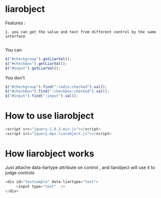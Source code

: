 liarobject
==========

Features : 
```
1. you can get the value and text from different control by the same interface
   
```


You can

```javascript
$("#checkgroup").getLiarVal();
$("#checkbox").getLiarVal();
$("#input").getLiarVal();
```

You don't
```javascript
$("#checkgroup").find(":radio:checked").val();
$("#checkbox").find(":checkbox:checked").val();
$("#input").find(":input").val();
```

How to use liarobject
==========

```javascript
<script src="jquery-1.8.3.min.js"></script>
<script src="jquery.mps.liarobject.js"></script>
```

How liarobject works
==========
Just attache data-liartype attribute on control , and liarobject will use it to judge controls


```javascript
<div id="textsample" data-liartype="text">
     <input type="text"  />
</div>
```







